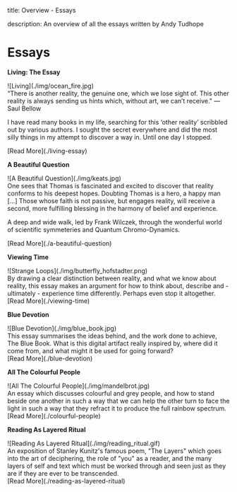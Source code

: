 title: Overview - Essays

description: An overview of all the essays written by Andy Tudhope

# Essays

<div markdown="1" class="card article sidebar center">

**Living: The Essay**

<div markdown="2" class="article-image">
![Living](./img/ocean_fire.jpg)
</div>

<div markdown="3" class="article-para">
“There is another reality, the genuine one, which we lose sight of. This other reality is always sending us hints which, without art, we can’t receive." — Saul Bellow

I have read many books in my life, searching for this ‘other reality’ scribbled out by various authors. I sought the secret everywhere and did the most silly things in my attempt to discover a way in. Until one day I stopped.
</div>

<div markdown="3" class="article-link">
[Read More](./living-essay)
</div>

</div>

<div markdown="1" class="card article sidebar center">

**A Beautiful Question**

<div markdown="2" class="article-image">
![A Beautiful Question](./img/keats.jpg)
</div>

<div markdown="3" class="article-para">
One sees that Thomas is fascinated and excited to discover that reality conforms to his deepest hopes. Doubting Thomas is a hero, a happy man […] Those whose faith is not passive, but engages reality, will receive a second, more fulfilling blessing in the harmony of belief and experience.

A deep and wide walk, led by Frank Wilczek, through the wonderful world of scientific symmeteries and Quantum Chromo-Dynamics.
</div>

<div markdown="3" class="article-link">
[Read More](./a-beautiful-question)
</div>

</div>

<div markdown="1" class="card article sidebar center">

**Viewing Time**

<div markdown="2" class="article-image">
![Strange Loops](./img/butterfly_hofstadter.png)
</div>

<div markdown="3" class="article-para">
By drawing a clear distinction between reality, and what we know about reality, this essay makes an argument for how to think about, describe and - ultimately - experience time differently. Perhaps even stop it altogether.
</div>

<div markdown="3" class="article-link">
[Read More](./viewing-time)
</div>

</div>

<div markdown="1" class="card article sidebar center">

**Blue Devotion**

<div markdown="2" class="article-image">
![Blue Devotion](./img/blue_book.jpg)
</div>

<div markdown="3" class="article-para">
This essay summarises the ideas behind, and the work done to achieve, The Blue Book. What is this digital artifact really inspired by, where did it come from, and what might it be used for going forward?
</div>

<div markdown="3" class="article-link">
[Read More](./blue-devotion)
</div>

</div>


<div markdown="1" class="card article sidebar center">

**All The Colourful People**

<div markdown="2" class="article-image">
![All The Colourful People](./img/mandelbrot.jpg)
</div>

<div markdown="3" class="article-para">
An essay which discusses colourful and grey people, and how to stand beside one another in such a way that we can help the other turn to face the light in such a way that they refract it to produce the full rainbow spectrum.
</div>

<div markdown="3" class="article-link">
[Read More](./colourful-people)
</div>

</div>

<div markdown="1" class="card article sidebar center">

**Reading As Layered Ritual**

<div markdown="2" class="article-image">
![Reading As Layered Ritual](./img/reading_ritual.gif)
</div>

<div markdown="3" class="article-para">
An exposition of Stanley Kunitz's famous poem, "The Layers" which goes into the art of deciphering, the role of "you" as a reader, and the many layers of self and text which must be worked through and seen just as they are if they are ever to be transcended.
</div>

<div markdown="3" class="article-link">
[Read More](./reading-as-layered-ritual)
</div>

</div>